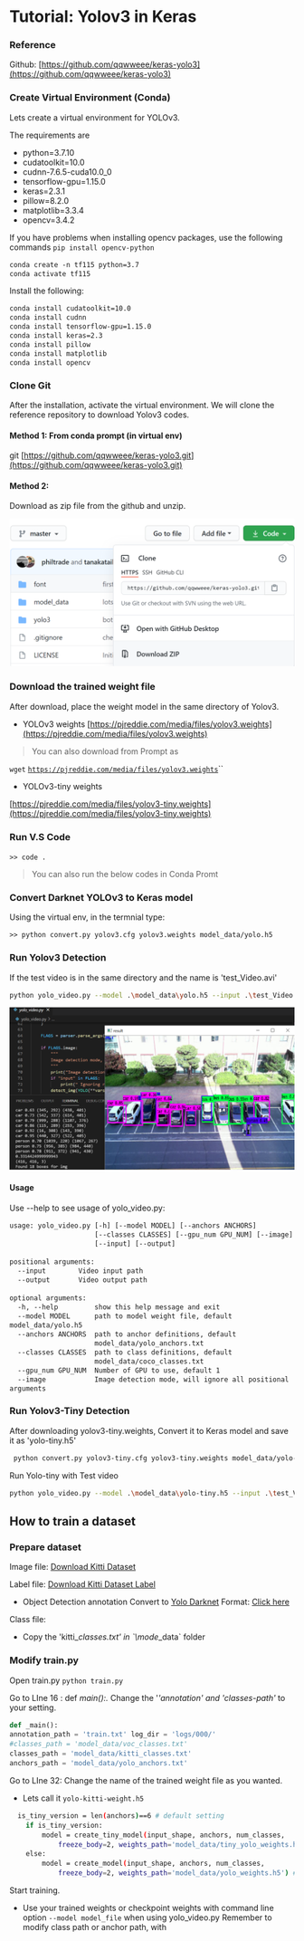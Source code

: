# Tutorial:  Yolov3 in Keras

### Reference

Github:  [https://github.com/qqwweee/keras-yolo3](https://github.com/qqwweee/keras-yolo3)



### Create Virtual Environment \(Conda\)

Lets create a virtual environment for YOLOv3.

The requirements are

* python=3.7.10
* cudatoolkit=10.0
* cudnn-7.6.5-cuda10.0\_0
* tensorflow-gpu=1.15.0
* keras=2.3.1
* pillow=8.2.0
* matplotlib=3.3.4
* opencv=3.4.2

 If you have problems when installing opencv packages, use the following commands `pip install opencv-python`

```text
conda create -n tf115 python=3.7
conda activate tf115
```

Install the following:

```text
conda install cudatoolkit=10.0
conda install cudnn
conda install tensorflow-gpu=1.15.0
conda install keras=2.3
conda install pillow
conda install matplotlib
conda install opencv
```



### Clone Git

After the installation, activate the virtual environment. We will clone the reference repository to download Yolov3 codes.

#### Method 1:  From conda prompt \(in virtual env\)

git [https://github.com/qqwweee/keras-yolo3.git](https://github.com/qqwweee/keras-yolo3.git)

#### Method 2:

Download as zip file from the github and unzip.

![](../.gitbook/assets/image%20%28318%29.png)

### Download the trained weight file

After download, place the weight model in the same directory of Yolov3.

*  YOLOv3 weights [https://pjreddie.com/media/files/yolov3.weights](https://pjreddie.com/media/files/yolov3.weights)

> You can also download from Prompt as

`wget` [`https://pjreddie.com/media/files/yolov3.weights`](https://pjreddie.com/media/files/yolov3.weights)\`\`

*  YOLOv3-tiny weights

[https://pjreddie.com/media/files/yolov3-tiny.weights](https://pjreddie.com/media/files/yolov3-tiny.weights)

### Run V.S Code

 `>> code .`

> You can also run the below codes in Conda Promt

### Convert Darknet YOLOv3 to Keras model

Using the virtual env, in the termnial type:

```text
>> python convert.py yolov3.cfg yolov3.weights model_data/yolo.h5
```



### Run Yolov3 Detection

If the test video is in the same directory and the name is 'test\_Video.avi'

```bash
python yolo_video.py --model .\model_data\yolo.h5 --input .\test_Video.avi
```

![](../.gitbook/assets/image%20%28319%29.png)

#### Usage

Use --help to see usage of yolo\_video.py:

```text
usage: yolo_video.py [-h] [--model MODEL] [--anchors ANCHORS]
                     [--classes CLASSES] [--gpu_num GPU_NUM] [--image]
                     [--input] [--output]

positional arguments:
  --input        Video input path
  --output       Video output path

optional arguments:
  -h, --help         show this help message and exit
  --model MODEL      path to model weight file, default model_data/yolo.h5
  --anchors ANCHORS  path to anchor definitions, default
                     model_data/yolo_anchors.txt
  --classes CLASSES  path to class definitions, default
                     model_data/coco_classes.txt
  --gpu_num GPU_NUM  Number of GPU to use, default 1
  --image            Image detection mode, will ignore all positional arguments
```



### Run Yolov3-Tiny Detection

After downloading yolov3-tiny.weights,  Convert it to Keras model and save it as 'yolo-tiny.h5'

```bash
 python convert.py yolov3-tiny.cfg yolov3-tiny.weights model_data/yolo-tiny.h5
```

Run Yolo-tiny with Test video

```bash
python yolo_video.py --model .\model_data\yolo-tiny.h5 --input .\test_Video.avi
```

## How to train a dataset

### Prepare dataset

Image file: [Download Kitti Dataset](https://s3.eu-central-1.amazonaws.com/avg-kitti/data_object_image_2.zip)

Label file:  [Download Kitti Dataset Label](https://s3.eu-central-1.amazonaws.com/avg-kitti/data_object_label_2.zip)

*  Object Detection annotation Convert to [Yolo Darknet](https://pjreddie.com/darknet/yolo/) Format: [Click here](https://github.com/ssaru/convert2Yolo)

Class file: 

* Copy the 'kitti\__classes.txt' in  \`\mode_\_data\` folder

### Modify train.py 

Open train.py `python train.py`  


Go to  LIne 16 : def _main\(\):._  Change the '_'annotation' and 'classes-path'_  to your setting.

```python
def _main(): 
annotation_path = 'train.txt' log_dir = 'logs/000/'
#classes_path = 'model_data/voc_classes.txt'
classes_path = 'model_data/kitti_classes.txt'
anchors_path = 'model_data/yolo_anchors.txt'
```

Go to LIne 32:  Change the name of the trained weight file as you wanted.

* Lets call it `yolo-kitti-weight.h5`

```bash
  is_tiny_version = len(anchors)==6 # default setting
    if is_tiny_version:
        model = create_tiny_model(input_shape, anchors, num_classes,
            freeze_body=2, weights_path='model_data/tiny_yolo_weights.h5')
    else:
        model = create_model(input_shape, anchors, num_classes,
            freeze_body=2, weights_path='model_data/yolo_weights.h5') # make sure you know what you freeze

```

Start training.



* Use your trained weights or checkpoint weights with command line option `--model model_file` when using yolo\_video.py Remember to modify class path or anchor path, with 

